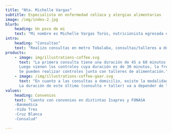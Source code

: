 ```yaml
---
title: "Nta. Michelle Vargas"
subtitle: Especialista en enfermedad celíaca y alergias alimentarias
image: /img/index-2.jpg
blurb:
    heading: Un poco de mi
    text: "Mi nombre es Michelle Vargas Torús, nutricionista egresada de Universidad Mayor en 2017.  "
intro:
    heading: "Consultas"
    text: "Realizo consultas en metro Tobalaba, consultas/talleres a domicilio y consultas online"
products:
    - image: img/illustrations-coffee.svg
      text: "La primera consulta tiene una duración de 45 a 60 minutos, dónde realizo evaluación nutricional integral.
      Luego vienen los controles cuya duración es de 30 minutos, la frecuencia de estos dependerá de lo que requiera cada paciente.
      Se pueden realizar controles junto con talleres de alimentación."
    - image: /img/illustrations-coffee-gear.svg
      text: "En cuanto a las consultas a domicilio, existe la modalidad de sólo consulta (siguiendo los tiempos de consulta particular) y personalmente mi favorita que es consulta junto con taller de alimentación, donde enseño como mantener un lugar en tu cocina libre de contaminación cruzada y todos los detalles a tener en cuenta para que el espacio sea inocuo, junto con la creación de tus recetas favoritas.
      La duración de este último (consulta + taller) va a depender de lo que quieras desarrollar, pero considera que durará al menos 2 horas.  "
values:
    heading: Convenios
    text: "Cuento con convenios en distintas Isapres y FONASA
    -Banmedica
    -Vida Tres
    -Cruz Blanca
    -Consalud"

---
```

